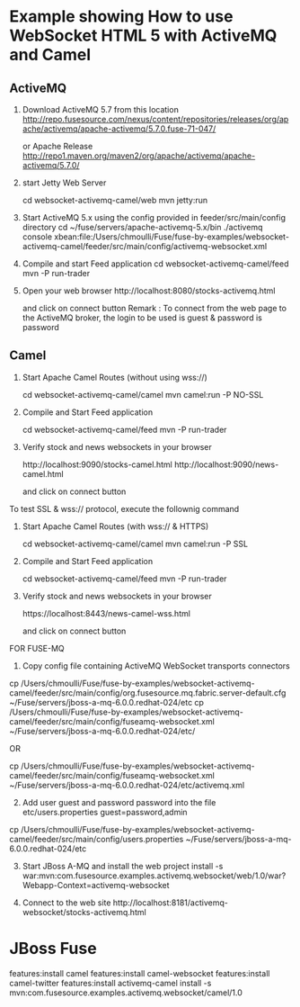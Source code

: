 # Example showing How to use WebSocket HTML 5 with ActiveMQ and Camel

## ActiveMQ

1) Download ActiveMQ 5.7 from this location
    http://repo.fusesource.com/nexus/content/repositories/releases/org/apache/activemq/apache-activemq/5.7.0.fuse-71-047/

    or Apache Release
    http://repo1.maven.org/maven2/org/apache/activemq/apache-activemq/5.7.0/

2) start Jetty Web Server

    cd websocket-activemq-camel/web
    mvn jetty:run

3)  Start ActiveMQ 5.x using the config provided in feeder/src/main/config directory
    cd ~/fuse/servers/apache-activemq-5.x/bin
    ./activemq console xbean:file:/Users/chmoulli/Fuse/fuse-by-examples/websocket-activemq-camel/feeder/src/main/config/activemq-websocket.xml

4)  Compile and start Feed application
    cd websocket-activemq-camel/feed
    mvn -P run-trader

5) Open your web browser
    http://localhost:8080/stocks-activemq.html

    and click on connect button
    Remark : To connect from the web page to the ActiveMQ broker, the login to be used is guest & password is password

## Camel

1) Start Apache Camel Routes (without using wss://)

    cd websocket-activemq-camel/camel
    mvn camel:run -P NO-SSL

2) Compile and Start Feed application

    cd websocket-activemq-camel/feed
    mvn -P run-trader

3) Verify stock and news websockets in your browser

    http://localhost:9090/stocks-camel.html
    http://localhost:9090/news-camel.html

    and click on connect button

To test SSL & wss:// protocol, execute the follownig command

1) Start Apache Camel Routes (with wss:// & HTTPS)

    cd websocket-activemq-camel/camel
    mvn camel:run -P SSL

2) Compile and Start Feed application

    cd websocket-activemq-camel/feed
    mvn -P run-trader

3) Verify stock and news websockets in your browser

    https://localhost:8443/news-camel-wss.html

    and click on connect button


 FOR FUSE-MQ

 1) Copy config file containing ActiveMQ WebSocket transports connectors

 cp /Users/chmoulli/Fuse/fuse-by-examples/websocket-activemq-camel/feeder/src/main/config/org.fusesource.mq.fabric.server-default.cfg ~/Fuse/servers/jboss-a-mq-6.0.0.redhat-024/etc
 cp /Users/chmoulli/Fuse/fuse-by-examples/websocket-activemq-camel/feeder/src/main/config/fuseamq-websocket.xml ~/Fuse/servers/jboss-a-mq-6.0.0.redhat-024/etc/

OR

cp /Users/chmoulli/Fuse/fuse-by-examples/websocket-activemq-camel/feeder/src/main/config/fuseamq-websocket.xml ~/Fuse/servers/jboss-a-mq-6.0.0.redhat-024/etc/activemq.xml

 2) Add user guest and password password into the file etc/users.properties
 guest=password,admin

 cp /Users/chmoulli/Fuse/fuse-by-examples/websocket-activemq-camel/feeder/src/main/config/users.properties ~/Fuse/servers/jboss-a-mq-6.0.0.redhat-024/etc

 3) Start JBoss A-MQ and install the web project
 install -s war:mvn:com.fusesource.examples.activemq.websocket/web/1.0/war\?Webapp-Context=activemq-websocket

 3) Connect to the web site http://localhost:8181/activemq-websocket/stocks-activemq.html

# JBoss Fuse
features:install camel
features:install camel-websocket
features:install camel-twitter
features:install activemq-camel
install -s mvn:com.fusesource.examples.activemq.websocket/camel/1.0

